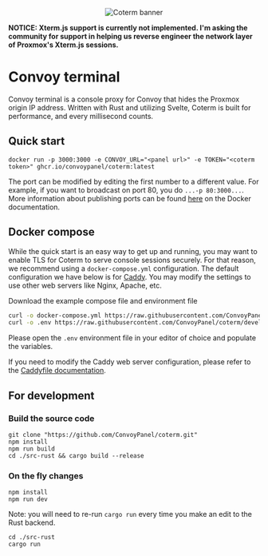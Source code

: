 <p align="center">
  <img src="https://github.com/ConvoyPanel/coterm/assets/37554696/6456b357-6e18-4856-bbe6-3b026d52f7f0" alt="Coterm banner" />
</p>

**NOTICE: Xterm.js support is currently not implemented. I'm asking the community for support in helping us reverse engineer the network layer of Proxmox's Xterm.js sessions.**

# Convoy terminal

Convoy terminal is a console proxy for Convoy that hides the Proxmox origin IP address. Written with Rust and utilizing Svelte, Coterm is built for performance, and every millisecond counts.

## Quick start

```
docker run -p 3000:3000 -e CONVOY_URL="<panel url>" -e TOKEN="<coterm token>" ghcr.io/convoypanel/coterm:latest
```
The port can be modified by editing the first number to a different value. For example, if you want to broadcast on port 80, you do `...-p 80:3000...`. More information about publishing ports can be found [here](https://docs.docker.com/network/#published-ports) on the Docker documentation.

## Docker compose

While the quick start is an easy way to get up and running, you may want to enable TLS for Coterm to serve console sessions securely. For that reason, we recommend using a `docker-compose.yml` configuration. The default configuration we have below is for [Caddy](https://caddyserver.com/). You may modify the settings to use other web servers like Nginx, Apache, etc.

Download the example compose file and environment file
```sh
curl -o docker-compose.yml https://raw.githubusercontent.com/ConvoyPanel/coterm/develop/docker-compose.example.yml
curl -o .env https://raw.githubusercontent.com/ConvoyPanel/coterm/develop/.env.docker.example
```

Please open the `.env` environment file in your editor of choice and populate the variables.

If you need to modify the Caddy web server configuration, please refer to the [Caddyfile documentation](https://caddyserver.com/docs/caddyfile).

## For development

### Build the source code

```
git clone "https://github.com/ConvoyPanel/coterm.git"
npm install
npm run build
cd ./src-rust && cargo build --release
```

### On the fly changes

```
npm install
npm run dev
```

Note: you will need to re-run `cargo run` every time you make an edit to the Rust backend.
```
cd ./src-rust
cargo run
```
